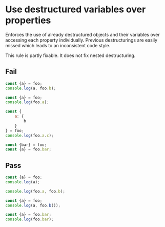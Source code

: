 # Use destructured variables over properties

<!-- Do not manually modify RULE_NOTICE part -->
<!-- RULE_NOTICE_START -->
<!-- RULE_NOTICE_END -->

Enforces the use of already destructured objects and their variables over accessing each property individually. Previous destructurings are easily missed which leads to an inconsistent code style.

This rule is partly fixable. It does not fix nested destructuring.

## Fail

```js
const {a} = foo;
console.log(a, foo.b);
```

```js
const {a} = foo;
console.log(foo.a);
```

```js
const {
	a: {
		b
	}
} = foo;
console.log(foo.a.c);
```

```js
const {bar} = foo;
const {a} = foo.bar;
```

## Pass

```js
const {a} = foo;
console.log(a);
```

```js
console.log(foo.a, foo.b);
```

```js
const {a} = foo;
console.log(a, foo.b());
```

```js
const {a} = foo.bar;
console.log(foo.bar);
```

